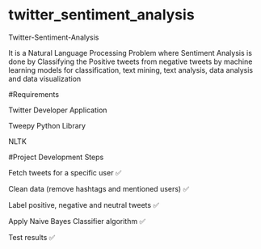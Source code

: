 # twitter_sentiment_analysis
Twitter-Sentiment-Analysis

It is a Natural Language Processing Problem where Sentiment Analysis is done by Classifying the Positive tweets from negative tweets by machine learning models for classification, text mining, text analysis, data analysis and data visualization


#Requirements

Twitter Developer Application

Tweepy Python Library

NLTK


#Project Development Steps

Fetch tweets for a specific user ✅

Clean data (remove hashtags and mentioned users) ✅

Label positive, negative and neutral tweets ✅

Apply Naive Bayes Classifier algorithm ✅

Test results ✅
